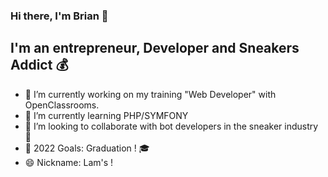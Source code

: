 ### Hi there, I'm Brian 👋

## I'm an entrepreneur, Developer and Sneakers Addict 💰
- 🔭 I’m currently working on my training "Web Developer" with OpenClassrooms.
- 🌱 I’m currently learning PHP/SYMFONY
- 👯 I’m looking to collaborate with bot developers in the sneaker industry 👟
- 🥅 2022 Goals: Graduation ! 🎓
- 😄 Nickname: Lam's !


 
